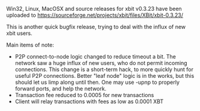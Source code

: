 Win32, Linux, MacOSX and source releases for xbit v0.3.23 have been uploaded to
https://sourceforge.net/projects/xbit/files/XBit/xbit-0.3.23/

This is another quick bugfix release, trying to deal with the influx of new xbit users.

Main items of note:

* P2P connect-to-node logic changed to reduce timeout a bit.  The network saw a huge influx of new users, who do not permit incoming connections.  This change is a short-term hack, to more quickly hunt for useful P2P connections.  Better "leaf node" logic is in the works, but this should let us limp along until then.  One may use -upnp to properly forward ports, and help the network.
* Transaction fee reduced to 0.0005 for new transactions
* Client will relay transactions with fees as low as 0.0001 XBT
